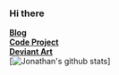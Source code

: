 ### Hi there 

  
[<b>Blog</b>](https://jdm7dvcsmath.blogspot.com/)
<br>
[<b>Code Project</b>](https://www.codeproject.com/script/Membership/View.aspx?mid=527156)
<br>
[<b>Deviant Art</b>](https://www.deviantart.com/jdm7dv)
<br> 
[![Jonathan's github stats](https://github-readme-stats.vercel.app/api?username=jonathanchapmanmoore&hide=commits,prs,issues,contribs)]
